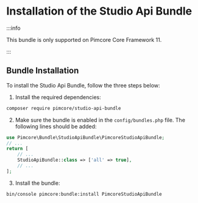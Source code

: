 # Installation of the Studio Api Bundle

:::info

 This bundle is only supported on Pimcore Core Framework 11.

:::

 ## Bundle Installation

To install the Studio Api Bundle, follow the three steps below:

1) Install the required dependencies:

```bash
composer require pimcore/studio-api-bundle
```

2) Make sure the bundle is enabled in the `config/bundles.php` file. The following lines should be added:
```php
use Pimcore\Bundle\StudioApiBundle\PimcoreStudioApiBundle;
// ...
return [
    // ...
    StudioApiBundle::class => ['all' => true],
    // ...
];  
```

3) Install the bundle:

```bash
bin/console pimcore:bundle:install PimcoreStudioApiBundle
```
